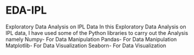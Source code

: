 # EDA-IPL
Exploratory Data Analysis on IPL Data
In this Exploratory Data Analysis on IPL data, I have used some of the Python libraries to carry out the Analysis namely
Numpy- For Data Manipulation
Pandas- For Data Manipulation
Matplotlib- For Data Visualization
Seaborn- For Data Visualization
